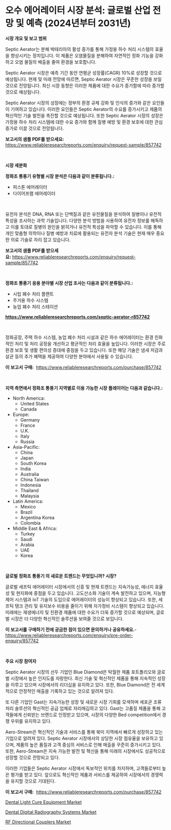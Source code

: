 <p><h1>오수 에어레이터 시장 분석: 글로벌 산업 전망 및 예측 (2024년부터 2031년)</h1></p><p><strong>시장 개요 및 보고 범위</strong></p>
<p><p>Septic Aerator는 분해 박테리아의 활성 증가를 통해 가정용 하수 처리 시스템의 효율을 향상시키는 장치입니다. 이 제품은 오염물질을 분해하여 자연적인 정화 기능을 강화하고 오염 물질의 배출을 줄여 환경을 보호합니다.</p><p>Septic Aerator 시장은 예측 기간 동안 연평균 성장률(CAGR) 10%로 성장할 것으로 예상됩니다. 현재 및 미래 전망에 따르면, Septic Aerator 시장은 꾸준한 성장을 보일 것으로 전망됩니다. 최신 시장 동향은 이러한 제품에 대한 수요가 증가함에 따라 증가할 것으로 예상됩니다.</p><p>Septic Aerator 시장의 성장에는 정부의 환경 규제 강화 및 인식의 증가와 같은 요인들이 기여하고 있습니다. 이러한 요인들은 Septic Aerator의 수요를 증가시키고 제품의 혁신적인 기술 발전을 촉진할 것으로 예상됩니다. 또한 Septic Aerator 시장의 성장은 가정용 하수 처리 시스템에 대한 수요 증가와 함께 질병 예방 및 환경 보호에 대한 관심 증가로 이끌 것으로 전망됩니다.</p></p>
<p><strong>보고서의 샘플 PDF를 받으세요:</strong> <a href="https://www.reliableresearchreports.com/enquiry/request-sample/857742">https://www.reliableresearchreports.com/enquiry/request-sample/857742</a></p>
<p>&nbsp;</p>
<p><strong>시장 세분화</strong></p>
<p><strong>정화조 통풍기 유형별 시장 분석은 다음과 같이 분류됩니다.:</strong></p>
<p><ul><li>피스톤 에어레이터</li><li>다이어프램 에어레이터</li></ul></p>
<p>&nbsp;</p>
<p><p>유전자 분석은 DNA, RNA 또는 단백질과 같은 유전물질을 분석하여 질병이나 유전적 특성을 조사하는 과학 기술입니다. 다양한 분석 방법을 사용하여 유전자 정보를 해독하고 이를 토대로 질병의 원인을 밝히거나 유전적 특성을 파악할 수 있습니다. 이를 통해 개인 맞춤형 의학이나 질병 예방과 치료에 활용되는 유전자 분석 기술은 현재 매우 중요한 의료 기술로 자리 잡고 있습니다.</p></p>
<p><strong>보고서의 샘플 PDF를 받으세요:</strong>&nbsp;<a href="https://www.reliableresearchreports.com/enquiry/request-sample/857742">https://www.reliableresearchreports.com/enquiry/request-sample/857742</a></p>
<p>&nbsp;</p>
<p><strong> 정화조 통풍기 응용 분야별 시장 산업 조사는 다음과 같이 분류됩니다.:</strong></p>
<p><ul><li>시립 폐수 처리 플랜트</li><li>주거용 하수 시스템</li><li>농업 폐수 처리 스테이션</li></ul></p>
<p><strong><a href="https://www.reliableresearchreports.com/septic-aerator-r857742">https://www.reliableresearchreports.com/septic-aerator-r857742</a></strong></p>
<p>&nbsp;</p>
<p><p>정화공장, 주택 하수 시스템, 농업 폐수 처리 시설과 같은 하수 에어레이터는 환경 친화적인 처리 및 처리 공정을 개선하고 평균적인 처리 효율을 높입니다. 이러한 시장은 주로 환경 보호 및 생활 편의성 증대에 중점을 두고 있습니다. 또한 해당 기술은 냄새 저감과 살균 등의 추가 혜택을 제공하여 다양한 분야에서 사용될 수 있습니다.</p></p>
<p><strong>이 보고서 구매:</strong>&nbsp; <a href="https://www.reliableresearchreports.com/purchase/857742">https://www.reliableresearchreports.com/purchase/857742</a></p>
<p>&nbsp;</p>
<p><strong>지역 측면에서 정화조 통풍기 지역별로 이용 가능한 시장 플레이어는 다음과 같습니다.:</strong></p>
<p><ul>
    <li>
        North America:
        <ul>
            <li>United States</li>
            <li>Canada</li>
        </ul>
    </li>
    <li>
        Europe:
        <ul>
            <li>Germany</li>
            <li>France</li>
            <li>U.K.</li>
            <li>Italy</li>
            <li>Russia</li>
        </ul>
    </li>
    <li>
        Asia-Pacific:
        <ul>
            <li>China</li>
            <li>Japan</li>
            <li>South Korea</li>
            <li>India</li>
            <li>Australia</li>
            <li>China Taiwan</li>
            <li>Indonesia</li>
            <li>Thailand</li>
            <li>Malaysia</li>
        </ul>
    </li>
    <li>
        Latin America:
        <ul>
            <li>Mexico</li>
            <li>Brazil</li>
            <li>Argentina Korea</li>
            <li>Colombia</li>
        </ul>
    </li>
    <li>
        Middle East & Africa:
        <ul>
            <li>Turkey</li>
            <li>Saudi</li>
            <li>Arabia</li>
            <li>UAE</li>
            <li>Korea</li>
        </ul>
    </li>
    </ul></p>
<p>&nbsp;</p>
<p><strong>글로벌 정화조 통풍기 의 새로운 트렌드는 무엇입니까? 시장?</strong></p>
<p><p>글로벌 세프틱 에어레이터 시장에서의 신흥 및 현재 트렌드는 지속가능성, 에너지 효율성 및 현지화에 중점을 두고 있습니다. 고도산소화 기술이 계속 발전하고 있으며, 지능형 제어 시스템과 IoT 기술의 도입으로 에어레이터의 성능이 향상되고 있습니다. 또한, 세프틱 탱크 관리 및 유지보수 비용을 줄이기 위해 자가정비 시스템이 향상되고 있습니다. 미래에는 재생에너지 및 친환경 제품에 대한 수요가 더욱 증가할 것으로 예상되며, 글로벌 시장은 더 다양한 혁신적인 솔루션을 보여줄 것으로 보입니다.</p></p>
<p><strong>이 보고서를 구매하기 전에 궁금한 점이 있으면 문의하거나 공유하세요.</strong>- <a href="https://www.reliableresearchreports.com/enquiry/pre-order-enquiry/857742">https://www.reliableresearchreports.com/enquiry/pre-order-enquiry/857742</a></p>
<p>&nbsp;</p>
<p><strong>주요 시장 참여자</strong></p>
<p><p>Septic Aerator 시장의 선두 기업인 Blue Diamond은 탁월한 제품 포트폴리오와 글로벌 시장에서 높은 인지도를 자랑한다. 최신 기술 및 혁신적인 제품을 통해 지속적인 성장을 이루고 있으며 시장에서의 리더십을 유지하고 있다. 또한, Blue Diamond은 전 세계적으로 안정적인 매출을 기록하고 있는 것으로 알려져 있다.</p><p>또 다른 기업인 Gast는 지속가능한 성장 및 새로운 시장 기회를 모색하며 세포균 조류 처리 솔루션의 혁신적인 공급 업체로 자리매김하고 있다. Gast는 고품질 제품을 통해 고객들에게 신뢰받는 브랜드로 인정받고 있으며, 시장의 다양한 Bed competition에서 경쟁 우위를 유지하고 있다.</p><p>Aero-Stream은 혁신적인 기술과 서비스를 통해 북미 지역에서 빠르게 성장하고 있는 기업으로 알려져 있다. Septic Aerator 시장에서의 상당한 시장 점유율을 보유하고 있으며, 제품의 높은 품질과 고객 중심의 서비스로 인해 매출을 꾸준히 증가시키고 있다. 또한, Aero-Stream은 지속 가능한 발전 및 혁신을 통해 미래의 시장에서도 성공적으로 성장할 것으로 전망되고 있다.</p><p>이러한 기업들은 Septic Aerator 시장에서 독보적인 위치를 차지하며, 고객들로부터 높은 평가를 받고 있다. 앞으로도 혁신적인 제품과 서비스를 제공하여 시장에서의 경쟁력을 유지할 것으로 기대된다.</p></p>
<p><strong>이 보고서 구매:</strong>&nbsp;&nbsp;<a href="https://www.reliableresearchreports.com/purchase/857742">https://www.reliableresearchreports.com/purchase/857742</a></p>
<p><p><a href="https://github.com/singletonthaxterkelliehr2df/Market-Research-Report-List-2/blob/main/dental-light-cure-equipment-market.md">Dental Light Cure Equipment Market</a></p><p><a href="https://github.com/kufem1/Market-Research-Report-List-2/blob/main/dental-digital-radiography-systems-market.md">Dental Digital Radiography Systems Market</a></p><p><a href="https://gentle-editor-9db.notion.site/Analyzing-RF-Directional-Couplers-Market-Global-Industry-Perspective-and-Forecast-2024-to-2031-8f51406994ee4365a82658bde4c16816">RF Directional Couplers Market</a></p></p>